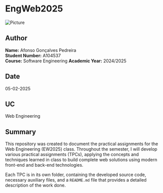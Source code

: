 # EngWeb2025  

![Picture](https://avatars.githubusercontent.com/u/95723167?v=4)  

## Author  
**Name:** Afonso Gonçalves Pedreira  
**Student Number:** A104537  
**Course:** Software Engineering
**Academic Year:** 2024/2025  

## Date  
05-02-2025  

## UC 
Web Engineering  

## Summary  
This repository was created to document the practical assignments for the Web Engineering (EW2025) class. Throughout the semester, I will develop various practical assignments (TPCs), applying the concepts and techniques learned in class to build complete web solutions using modern front-end and back-end technologies.  

Each TPC is in its own folder, containing the developed source code, necessary auxiliary files, and a `README.md` file that provides a detailed description of the work done.  
